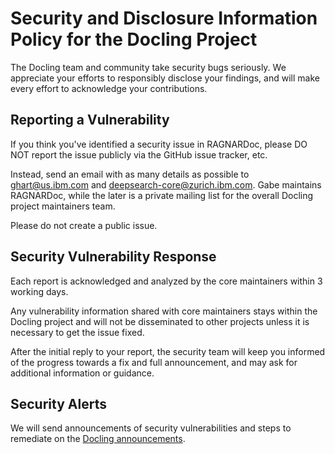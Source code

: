 # Security and Disclosure Information Policy for the Docling Project

The Docling team and community take security bugs seriously. We appreciate your efforts to responsibly disclose your findings, and will make every effort to acknowledge your contributions.

## Reporting a Vulnerability

If you think you've identified a security issue in RAGNARDoc, please DO NOT report the issue publicly via the GitHub issue tracker, etc.

Instead, send an email with as many details as possible to [ghart@us.ibm.com](mailto:ghart@us.ibm.com) and [deepsearch-core@zurich.ibm.com](mailto:deepsearch-core@zurich.ibm.com). Gabe maintains RAGNARDoc, while the later is a private mailing list for the overall Docling project maintainers team.

Please do not create a public issue.

## Security Vulnerability Response

Each report is acknowledged and analyzed by the core maintainers within 3 working days.

Any vulnerability information shared with core maintainers stays within the Docling project and will not be disseminated to other projects unless it is necessary to get the issue fixed.

After the initial reply to your report, the security team will keep you informed of the progress towards a fix and full announcement, and may ask for additional information or guidance.

## Security Alerts

We will send announcements of security vulnerabilities and steps to remediate on the [Docling announcements](https://github.com/DS4SD/docling/discussions/categories/announcements).
